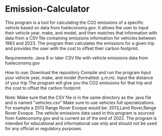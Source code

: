 # Emission-Calculator
 
This program is a tool for calculating the CO2 emissions of a specific vehicle based on data from fueleconomy.gov. It allows the user to input their vehicle year, make, and model, and then matches that information with data from a CSV file containing emissions information for vehicles between 1983 and 2023. The program then calculates the emissions for a given trip and provides the user with the cost to offset their carbon footprint.

Requirements:
Java 8 or later
CSV file with vehicle emissions data from fueleconomy.gov

How to use:
Download the repository
Compile and run the program
Input your vehicle year, make, and model (formatted: y,m,m).
Input the distance of your trip
The program will give you the CO2 emissions for that trip and the cost to offset the carbon footprint

Note:
Make sure that the CSV file is in the same directory as the .java file and is named "vehicles.csv"
Make sure to use vehicles full specializations. For example a 2013 Range Rover Evoque would be: 2013,Land Rover,Range Rover Evoque.
The vehicle emissions data used in this program is sourced from fueleconomy.gov and is current as of the end of 2022.
The program is intended for educational and informational use only and should not be used for any official or regulatory purposes.
